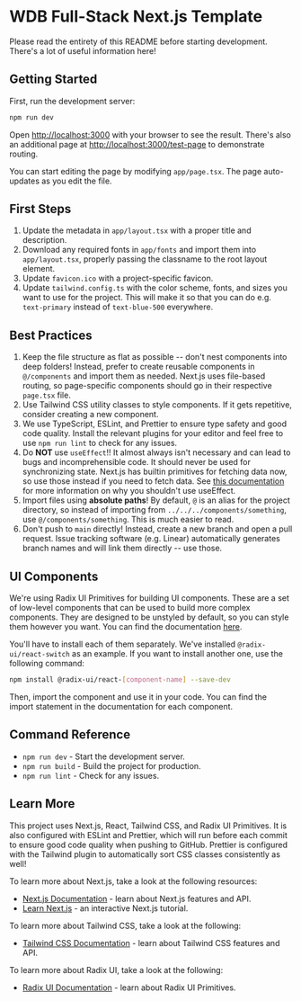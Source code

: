 # WDB Full-Stack Next.js Template

Please read the entirety of this README before starting development. There's a lot of useful information here!

## Getting Started

First, run the development server:

```bash
npm run dev
```

Open [http://localhost:3000](http://localhost:3000) with your browser to see the result. There's also an additional page at [http://localhost:3000/test-page](http://localhost:3000/test-page) to demonstrate routing.

You can start editing the page by modifying `app/page.tsx`. The page auto-updates as you edit the file.

## First Steps

1. Update the metadata in `app/layout.tsx` with a proper title and description.
2. Download any required fonts in `app/fonts` and import them into `app/layout.tsx`, properly passing the classname to the root layout element.
3. Update `favicon.ico` with a project-specific favicon.
4. Update `tailwind.config.ts` with the color scheme, fonts, and sizes you want to use for the project. This will make it so that you can do e.g. `text-primary` instead of `text-blue-500` everywhere.

## Best Practices

1. Keep the file structure as flat as possible -- don't nest components into deep folders! Instead, prefer to create reusable components in `@/components` and import them as needed. Next.js uses file-based routing, so page-specific components should go in their respective `page.tsx` file.
2. Use Tailwind CSS utility classes to style components. If it gets repetitive, consider creating a new component.
3. We use TypeScript, ESLint, and Prettier to ensure type safety and good code quality. Install the relevant plugins for your editor and feel free to use `npm run lint` to check for any issues.
4. Do **NOT** use `useEffect`!! It almost always isn't necessary and can lead to bugs and incomprehensible code. It should never be used for synchronizing state. Next.js has builtin primitives for fetching data now, so use those instead if you need to fetch data. See [this documentation](https://react.dev/learn/you-might-not-need-an-effect) for more information on why you shouldn't use useEffect.
5. Import files using **absolute paths**! By default, `@` is an alias for the project directory, so instead of importing from `../../../components/something`, use `@/components/something`. This is much easier to read.
6. Don't push to `main` directly! Instead, create a new branch and open a pull request. Issue tracking software (e.g. Linear) automatically generates branch names and will link them directly -- use those.

## UI Components

We're using Radix UI Primitives for building UI components. These are a set of low-level components that can be used to build more complex components. They are designed to be unstyled by default, so you can style them however you want. You can find the documentation [here](https://www.radix-ui.com/primitives/docs/overview/introduction).

You'll have to install each of them separately. We've installed `@radix-ui/react-switch` as an example. If you want to install another one, use the following command:

```bash
npm install @radix-ui/react-[component-name] --save-dev
```

Then, import the component and use it in your code. You can find the import statement in the documentation for each component.

## Command Reference

- `npm run dev` - Start the development server.
- `npm run build` - Build the project for production.
- `npm run lint` - Check for any issues.

## Learn More

This project uses Next.js, React, Tailwind CSS, and Radix UI Primitives. It is also configured with ESLint and Prettier, which will run before each commit to ensure good code quality when pushing to GitHub. Prettier is configured with the Tailwind plugin to automatically sort CSS classes consistently as well!

To learn more about Next.js, take a look at the following resources:

- [Next.js Documentation](https://nextjs.org/docs) - learn about Next.js features and API.
- [Learn Next.js](https://nextjs.org/learn) - an interactive Next.js tutorial.

To learn more about Tailwind CSS, take a look at the following:

- [Tailwind CSS Documentation](https://tailwindcss.com/docs) - learn about Tailwind CSS features and API.

To learn more about Radix UI, take a look at the following:

- [Radix UI Documentation](https://www.radix-ui.com/primitives/docs/overview/introduction) - learn about Radix UI Primitives.
